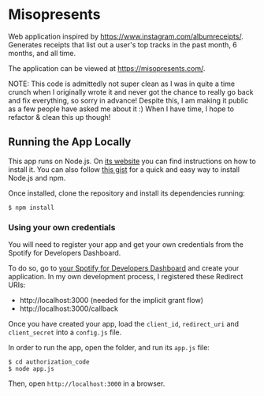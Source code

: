 # Misopresents

Web application inspired by https://www.instagram.com/albumreceipts/. Generates receipts that list out a user's top tracks in the past month, 6 months, and all time.

The application can be viewed at https://misopresents.com/.

NOTE: This code is admittedly not super clean as I was in quite a time crunch when I originally wrote it and never got the chance to really go back and fix everything, so sorry in advance! Despite this, I am making it public as a few people have asked me about it :) When I have time, I hope to refactor & clean this up though!

## Running the App Locally

This app runs on Node.js. On [its website](http://www.nodejs.org/download/) you can find instructions on how to install it. You can also follow [this gist](https://gist.github.com/isaacs/579814) for a quick and easy way to install Node.js and npm.

Once installed, clone the repository and install its dependencies running:

    $ npm install

### Using your own credentials

You will need to register your app and get your own credentials from the Spotify for Developers Dashboard.

To do so, go to [your Spotify for Developers Dashboard](https://beta.developer.spotify.com/dashboard) and create your application. In my own development process, I registered these Redirect URIs:

- http://localhost:3000 (needed for the implicit grant flow)
- http://localhost:3000/callback

Once you have created your app, load the `client_id`, `redirect_uri` and `client_secret` into a `config.js` file.

In order to run the app, open the folder, and run its `app.js` file:

    $ cd authorization_code
    $ node app.js

Then, open `http://localhost:3000` in a browser.
